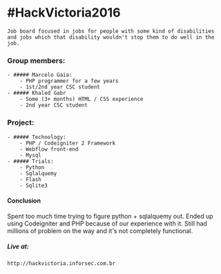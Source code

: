 # #HackVictoria2016

    Job board focused in jobs for people with some kind of disabilities and jobs which that disability wouldn't stop them to do well in the job.
### Group members:
    - ##### Marcelo Gaia:
        - PHP programmer for a few years
        - 1st/2nd year CSC student
    - ##### Khaled Gabr
        - Some (3+ months) HTML / CSS experience
        - 2nd year CSC student

### Project:
    - ##### Technology:
        - PHP / Codeigniter 2 Framework
        - Webflow front-end
        - Mysql
    - ##### Trials:
        - Python
        - Sqlalquemy
        - Flash
        - Sqlite3
#### Conclusion
Spent too much time trying to figure python + sqlalquemy out. Ended up using Codeigniter and PHP because of our experience with it. Still had millions of problem on the way and it's not completely functional.

##### Live at: 
    http://hackvictoria.inforsec.com.br